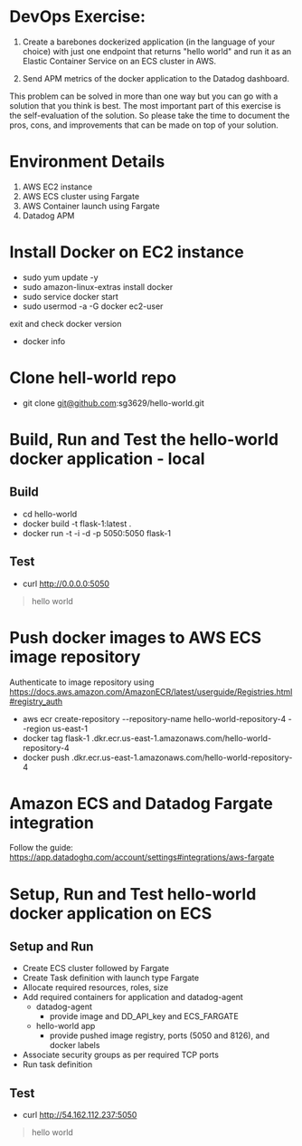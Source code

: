 # DevOps Exercise:

1. Create a barebones dockerized application (in the language of your choice) with just one endpoint that returns "hello world" and run it as an Elastic Container Service on an ECS cluster in AWS. 

2. Send APM metrics of the docker application to the Datadog dashboard.

This problem can be solved in more than one way but you can go with a solution that you think is best. The most important part of this exercise is the self-evaluation of the solution. So please take the time to document the pros, cons, and improvements that can be made on top of your solution.

# Environment Details

1. AWS EC2 instance
2. AWS ECS cluster using Fargate  
3. AWS Container launch using Fargate
4. Datadog APM 

# Install Docker on EC2 instance

  - sudo yum update -y
  - sudo amazon-linux-extras install docker
  - sudo service docker start
  - sudo usermod -a -G docker ec2-user

exit and check docker version
  - docker info

# Clone hell-world repo 

  - git clone git@github.com:sg3629/hello-world.git

# Build, Run and Test the hello-world docker application - local

## Build
  - cd hello-world 
  - docker build -t flask-1:latest . 
  - docker run -t -i -d -p 5050:5050 flask-1
## Test
  - curl http://0.0.0.0:5050
  > hello world 

# Push docker images to AWS ECS image repository 

Authenticate to image repository using https://docs.aws.amazon.com/AmazonECR/latest/userguide/Registries.html#registry_auth 
 
  - aws ecr create-repository --repository-name hello-world-repository-4 --region us-east-1
  - docker tag flask-1 <ID>.dkr.ecr.us-east-1.amazonaws.com/hello-world-repository-4
  - docker push <ID>.dkr.ecr.us-east-1.amazonaws.com/hello-world-repository-4  

# Amazon ECS and Datadog Fargate integration 

Follow the guide: https://app.datadoghq.com/account/settings#integrations/aws-fargate 

# Setup, Run and Test hello-world docker application on ECS 

  ## Setup and Run
  - Create ECS cluster followed by Fargate 
  - Create Task definition with launch type Fargate 
  - Allocate required resources, roles, size
  - Add required containers for application and datadog-agent 
      - datadog-agent 
        - provide image and DD_API_key and ECS_FARGATE 
      - hello-world app
        - provide pushed image registry, ports (5050 and 8126), and docker labels 
  - Associate security groups as per required TCP ports 
  - Run task definition 
 
  ## Test 

  - curl http://54.162.112.237:5050 
  > hello world
